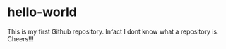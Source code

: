 # hello-world
This is my first Github repository. Infact I dont know what a repository is. Cheers!!!
